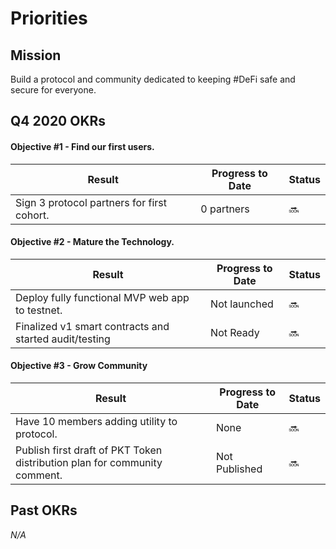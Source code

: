 # Priorities

## Mission
Build a protocol and community dedicated to keeping #DeFi safe and secure for everyone. 

## Q4 2020 OKRs
#### Objective #1 - Find our first users.
| Result | Progress to Date | Status |
|--------|------------------|--------|
|Sign 3 protocol partners for first cohort.|0 partners|🔜|

#### Objective #2 - Mature the Technology.
| Result | Progress to Date | Status |
|--------|------------------|--------|
|Deploy fully functional MVP web app to testnet.|Not launched|🔜|
|Finalized v1 smart contracts and started audit/testing|Not Ready|🔜|

#### Objective #3 - Grow Community
| Result | Progress to Date | Status |
|--------|------------------|--------|
|Have 10 members adding utility to protocol.|None|🔜|
|Publish first draft of PKT Token distribution plan for community comment.|Not Published|🔜|

## Past OKRs

_N/A_